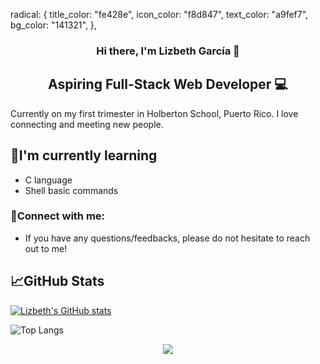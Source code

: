 radical: {
    title_color: "fe428e",
    icon_color: "f8d847",
    text_color: "a9fef7",
    bg_color: "141321",
  },
  
<h3 align="center"> Hi there, I'm Lizbeth García 👋</h3>

<h2 align="center"> Aspiring Full-Stack Web Developer 💻 </h2>

Currently on my first trimester in Holberton School, Puerto Rico. I love connecting and meeting new people.

## 🌱I'm currently learning 

- C language
- Shell basic commands

### 🤝Connect with me:

- If you have any questions/feedbacks, please do not hesitate to reach out to me!

## 📈GitHub Stats

[![Lizbeth's GitHub stats](https://github-readme-stats.vercel.app/api?username=Lizz3108)](https://github.com/Lizz3108/github-readme-stats&theme=tokyonight)

![Top Langs](https://github-readme-stats.vercel.app/api/top-langs/?username=Lizz3108&theme=tokyonight)



<p align="center" width="100%">
<img src="https://w0.peakpx.com/wallpaper/220/987/HD-wallpaper-groot-i-am-root-ubuntu-linux-terminal-hacker-computer-funny-groot.jpg">
</p>

<!---
Lizz3108/Lizz3108 is a ✨ special ✨ repository because its `README.md` (this file) appears on your GitHub profile.
You can click the Preview link to take a look at your changes.
--->
